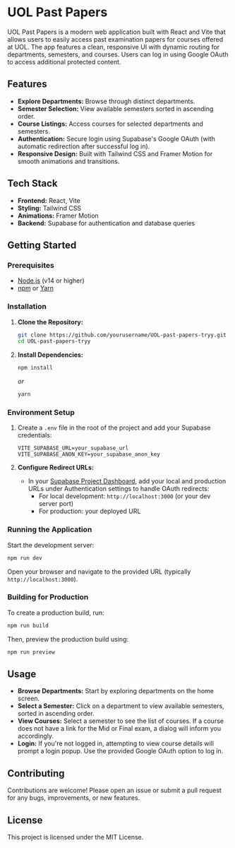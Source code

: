 # UOL Past Papers

UOL Past Papers is a modern web application built with React and Vite that allows users to easily access past examination papers for courses offered at UOL. The app features a clean, responsive UI with dynamic routing for departments, semesters, and courses. Users can log in using Google OAuth to access additional protected content.

## Features

- **Explore Departments:** Browse through distinct departments.
- **Semester Selection:** View available semesters sorted in ascending order.
- **Course Listings:** Access courses for selected departments and semesters.
- **Authentication:** Secure login using Supabase's Google OAuth (with automatic redirection after successful log in).
- **Responsive Design:** Built with Tailwind CSS and Framer Motion for smooth animations and transitions.

## Tech Stack

- **Frontend:** React, Vite
- **Styling:** Tailwind CSS
- **Animations:** Framer Motion
- **Backend:** Supabase for authentication and database queries

## Getting Started

### Prerequisites

- [Node.js](https://nodejs.org/) (v14 or higher)
- [npm](https://www.npmjs.com/) or [Yarn](https://yarnpkg.com/)

### Installation

1. **Clone the Repository:**
   ```bash
   git clone https://github.com/yourusername/UOL-past-papers-tryy.git
   cd UOL-past-papers-tryy
   ```

2. **Install Dependencies:**
   ```bash
   npm install
   ```
   *or*
   ```bash
   yarn
   ```

### Environment Setup

1. Create a `.env` file in the root of the project and add your Supabase credentials:
   ```
   VITE_SUPABASE_URL=your_supabase_url
   VITE_SUPABASE_ANON_KEY=your_supabase_anon_key
   ```

2. **Configure Redirect URLs:**
   - In your [Supabase Project Dashboard](https://app.supabase.com/), add your local and production URLs under Authentication settings to handle OAuth redirects:
     - For local development: `http://localhost:3000` (or your dev server port)
     - For production: your deployed URL

### Running the Application

Start the development server:
```bash
npm run dev
```
Open your browser and navigate to the provided URL (typically `http://localhost:3000`).

### Building for Production

To create a production build, run:
```bash
npm run build
```
Then, preview the production build using:
```bash
npm run preview
```

## Usage

- **Browse Departments:** Start by exploring departments on the home screen.
- **Select a Semester:** Click on a department to view available semesters, sorted in ascending order.
- **View Courses:** Select a semester to see the list of courses. If a course does not have a link for the Mid or Final exam, a dialog will inform you accordingly.
- **Login:** If you're not logged in, attempting to view course details will prompt a login popup. Use the provided Google OAuth option to log in.

## Contributing

Contributions are welcome! Please open an issue or submit a pull request for any bugs, improvements, or new features.

## License

This project is licensed under the MIT License.